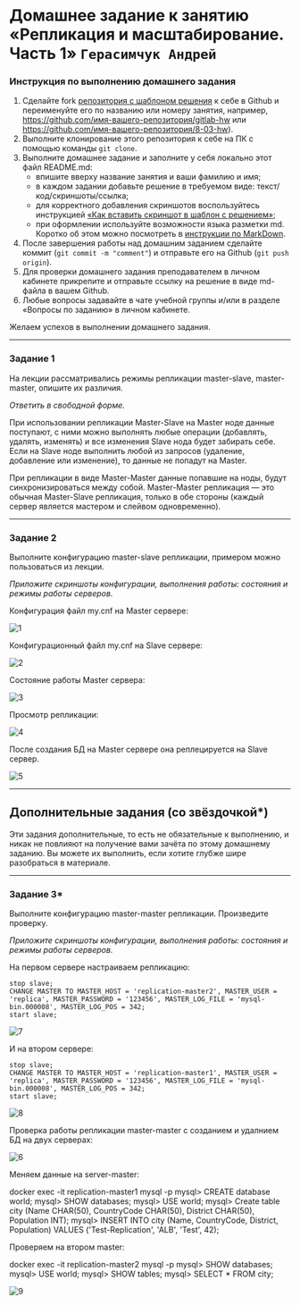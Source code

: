 # Домашнее задание к занятию «Репликация и масштабирование. Часть 1» `Герасимчук Андрей`

### Инструкция по выполнению домашнего задания

1. Сделайте fork [репозитория c шаблоном решения](https://github.com/netology-code/sys-pattern-homework) к себе в Github и переименуйте его по названию или номеру занятия, например, https://github.com/имя-вашего-репозитория/gitlab-hw или https://github.com/имя-вашего-репозитория/8-03-hw).
2. Выполните клонирование этого репозитория к себе на ПК с помощью команды `git clone`.
3. Выполните домашнее задание и заполните у себя локально этот файл README.md:
   - впишите вверху название занятия и ваши фамилию и имя;
   - в каждом задании добавьте решение в требуемом виде: текст/код/скриншоты/ссылка;
   - для корректного добавления скриншотов воспользуйтесь инструкцией [«Как вставить скриншот в шаблон с решением»](https://github.com/netology-code/sys-pattern-homework/blob/main/screen-instruction.md);
   - при оформлении используйте возможности языка разметки md. Коротко об этом можно посмотреть в [инструкции по MarkDown](https://github.com/netology-code/sys-pattern-homework/blob/main/md-instruction.md).
4. После завершения работы над домашним заданием сделайте коммит (`git commit -m "comment"`) и отправьте его на Github (`git push origin`).
5. Для проверки домашнего задания преподавателем в личном кабинете прикрепите и отправьте ссылку на решение в виде md-файла в вашем Github.
6. Любые вопросы задавайте в чате учебной группы и/или в разделе «Вопросы по заданию» в личном кабинете.

Желаем успехов в выполнении домашнего задания.

---

### Задание 1

На лекции рассматривались режимы репликации master-slave, master-master, опишите их различия.

*Ответить в свободной форме.*

При использовании репликации Master-Slave на Master ноде данные поступают, с ними можно выполнять любые операции (добавлять, удалять, изменять) и все изменения Slave нода будет забирать себе.
Если на Slave ноде выполнить любой из запросов (удаление, добавление или изменение), то данные не попадут на Master.

При репликации в виде Master-Master данные попавшие на ноды, будут синхронизироваться между собой.
Master-Master репликация — это обычная Master-Slave репликация, только в обе стороны (каждый сервер является мастером и слейвом одновременно).


---

### Задание 2

Выполните конфигурацию master-slave репликации, примером можно пользоваться из лекции.

*Приложите скриншоты конфигурации, выполнения работы: состояния и режимы работы серверов.*

Конфигурация файл my.cnf на Master сервере:

![1](https://github.com/AndrejGer/Netology/blob/main/Replication/img/1.png)

Конфигурационный файл my.cnf на Slave сервере:

![2](https://github.com/AndrejGer/Netology/blob/main/Replication/img/2.png)

Состояние работы Master сервера:

![3](https://github.com/AndrejGer/Netology/blob/main/Replication/img/3.png)

Просмотр репликации:

![4](https://github.com/AndrejGer/Netology/blob/main/Replication/img/4.png)

После создания БД на Master сервере она реплецируется на Slave сервер.

![5](https://github.com/AndrejGer/Netology/blob/main/Replication/img/5.png)


---

## Дополнительные задания (со звёздочкой*)
Эти задания дополнительные, то есть не обязательные к выполнению, и никак не повлияют на получение вами зачёта по этому домашнему заданию. Вы можете их выполнить, если хотите глубже шире разобраться в материале.

---

### Задание 3* 

Выполните конфигурацию master-master репликации. Произведите проверку.

*Приложите скриншоты конфигурации, выполнения работы: состояния и режимы работы серверов.*


На первом сервере настраиваем репликацию:
```
stop slave;
CHANGE MASTER TO MASTER_HOST = 'replication-master2', MASTER_USER = 'replica', MASTER_PASSWORD = '123456', MASTER_LOG_FILE = 'mysql-bin.000008', MASTER_LOG_POS = 342;
start slave;
```

![7](https://github.com/AndrejGer/Netology/blob/main/Replication/img/7.png)

И на втором сервере:
```
stop slave;
CHANGE MASTER TO MASTER_HOST = 'replication-master1', MASTER_USER = 'replica', MASTER_PASSWORD = '123456', MASTER_LOG_FILE = 'mysql-bin.000008', MASTER_LOG_POS = 342;
start slave;
```

![8](https://github.com/AndrejGer/Netology/blob/main/Replication/img/8.png)


Проверка работы репликации master-master с созданием и удалнием БД на двух серверах:

![6](https://github.com/AndrejGer/Netology/blob/main/Replication/img/6.png)

Меняем данные на server-master:

docker exec -it replication-master1 mysql -p
mysql> CREATE database world;
mysql> SHOW databases;
mysql> USE world;
mysql> Create table city (Name CHAR(50), CountryCode CHAR(50), District CHAR(50), Population INT);
mysql> INSERT INTO city (Name, CountryCode, District, Population) VALUES ('Test-Replication', 'ALB', 'Test', 42);

Проверяем на втором master:

docker exec -it replication-master2 mysql -p
mysql> SHOW databases;
mysql> USE world;
mysql> SHOW tables;
mysql> SELECT * FROM city;

![9](https://github.com/AndrejGer/Netology/blob/main/Replication/img/9.png)